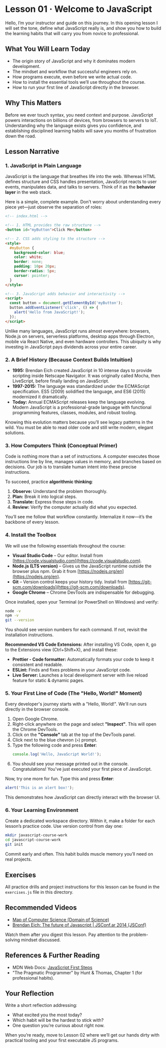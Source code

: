 # Lesson 01 · Welcome to JavaScript

Hello, I’m your instructor and guide on this journey. In this opening lesson I will set the tone, define what JavaScript really is, and show you how to build the learning habits that will carry you from novice to professional.

## What You Will Learn Today
- The origin story of JavaScript and why it dominates modern development.
- The mindset and workflow that successful engineers rely on.
- How programs execute, even before we write actual code.
- How to install the essential tools we’ll use throughout the course.
- How to run your first line of JavaScript directly in the browser.

## Why This Matters
Before we ever touch syntax, you need context and purpose. JavaScript powers interactions on billions of devices, from browsers to servers to IoT. Understanding why the language exists gives you confidence, and establishing disciplined learning habits will save you months of frustration down the road.

## Lesson Narrative

### 1. JavaScript in Plain Language
JavaScript is the language that breathes life into the web. Whereas HTML defines structure and CSS handles presentation, JavaScript reacts to user events, manipulates data, and talks to servers. Think of it as the **behavior layer** in the web stack.

Here is a simple, complete example. Don't worry about understanding every piece yet—just observe the separation of roles:
```html
<!-- index.html -->

<!-- 1. HTML provides the raw structure -->
<button id="myButton">Click Me</button>

<!-- 2. CSS adds styling to the structure -->
<style>
  #myButton {
    background-color: blue;
    color: white;
    border: none;
    padding: 10px 20px;
    border-radius: 5px;
    cursor: pointer;
  }
</style>

<!-- 3. JavaScript adds behavior and interactivity -->
<script>
  const button = document.getElementById('myButton');
  button.addEventListener('click', () => {
    alert('Hello from JavaScript!');
  });
</script>
```

Unlike many languages, JavaScript runs almost everywhere: browsers, Node.js on servers, serverless platforms, desktop apps through Electron, mobile via React Native, and even hardware controllers. This ubiquity is why investing in JavaScript pays dividends across your entire career.

### 2. A Brief History (Because Context Builds Intuition)
- **1995:** Brendan Eich created JavaScript in 10 intense days to provide scripting inside Netscape Navigator. It was originally called Mocha, then LiveScript, before finally landing on JavaScript.
- **1997-2015:** The language was standardized under the ECMAScript specification. ES5 (2009) solidified the language, and ES6 (2015) modernized it dramatically.
- **Today:** Annual ECMAScript releases keep the language evolving. Modern JavaScript is a professional-grade language with functional programming features, classes, modules, and robust tooling.

Knowing this evolution matters because you’ll see legacy patterns in the wild. You must be able to read older code and still write modern, elegant solutions.

### 3. How Computers Think (Conceptual Primer)
Code is nothing more than a set of instructions. A computer executes those instructions line by line, manages values in memory, and branches based on decisions. Our job is to translate human intent into these precise instructions.

To succeed, practice **algorithmic thinking**:
1. **Observe:** Understand the problem thoroughly.
2. **Plan:** Break it into logical steps.
3. **Translate:** Express those steps in code.
4. **Review:** Verify the computer actually did what you expected.

You’ll see me follow that workflow constantly. Internalize it now—it’s the backbone of every lesson.

### 4. Install the Toolbox
We will use the following essentials throughout the course:
- **Visual Studio Code** – Our editor. Install from [https://code.visualstudio.com](https://code.visualstudio.com).
- **Node.js (LTS version)** – Gives us the JavaScript runtime outside the browser plus npm. Grab it from [https://nodejs.org/en](https://nodejs.org/en).
- **Git** – Version control keeps your history tidy. Install from [https://git-scm.com/downloads](https://git-scm.com/downloads).
- **Google Chrome** – Chrome DevTools are indispensable for debugging.

Once installed, open your Terminal (or PowerShell on Windows) and verify:
```bash
node -v
npm -v
git --version
```
You should see version numbers for each command. If not, revisit the installation instructions.

**Recommended VS Code Extensions:**
After installing VS Code, open it, go to the Extensions view (Ctrl+Shift+X), and install these:
- **Prettier - Code formatter:** Automatically formats your code to keep it consistent and readable.
- **ESLint:** Finds and fixes problems in your JavaScript code.
- **Live Server:** Launches a local development server with live reload feature for static & dynamic pages.

### 5. Your First Line of Code (The "Hello, World!" Moment)
Every developer's journey starts with a "Hello, World!". We'll run ours directly in the browser console.

1. Open Google Chrome.
2. Right-click anywhere on the page and select **"Inspect"**. This will open the Chrome DevTools.
3. Click on the **"Console"** tab at the top of the DevTools panel.
4. Click next to the blue chevron (`>`) prompt.
5. Type the following code and press **Enter**:
   ```javascript
   console.log('Hello, JavaScript World!');
   ```
6. You should see your message printed out in the console. Congratulations! You've just executed your first piece of JavaScript.

Now, try one more for fun. Type this and press **Enter**:
```javascript
alert('This is an alert box!');
```
This demonstrates how JavaScript can directly interact with the browser UI.

### 6. Your Learning Environment
Create a dedicated workspace directory. Within it, make a folder for each lesson’s practice code. Use version control from day one:
```bash
mkdir javascript-course-work
cd javascript-course-work
git init
```
Commit early and often. This habit builds muscle memory you’ll need on real projects.

## Exercises

All practice drills and project instructions for this lesson can be found in the `exercises.js` file in this directory.

## Recommended Videos
- [Map of Computer Science (Domain of Science)](https://www.youtube.com/watch?v=SzJ46YA_RaA)
- [Brendan Eich: The future of Javascript | JSConf.ar 2014 (JSConf)](https://www.youtube.com/watch?v=l-15sDweT30)

Watch them after you digest this lesson. Pay attention to the problem-solving mindset discussed.

## References & Further Reading
- MDN Web Docs: [JavaScript First Steps](https://developer.mozilla.org/en-US/docs/Learn/JavaScript/First_steps)
- "The Pragmatic Programmer" by Hunt & Thomas, Chapter 1 (for professional habits).

## Your Reflection
Write a short reflection addressing:
- What excited you the most today?
- Which habit will be the hardest to stick with?
- One question you’re curious about right now.

When you’re ready, move to Lesson 02 where we’ll get our hands dirty with practical tooling and your first executable JS programs.
